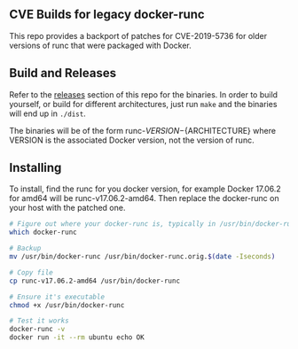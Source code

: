 CVE Builds for legacy docker-runc
---------------------------------

This repo provides a backport of patches for CVE-2019-5736 for older versions of runc
that were packaged with Docker.

## Build and Releases

Refer to the [releases](https://github.com/rancher/runc-cve/releases) section of this repo for the binaries. In order to build yourself,
or build for different architectures, just run `make` and the binaries will end up in
`./dist`.

The binaries will be of the form runc-${VERSION}-${ARCHITECTURE} where VERSION is the
associated Docker version, not the version of runc.


## Installing

To install, find the runc for you docker version, for example Docker 17.06.2 for amd64 
will be runc-v17.06.2-amd64.  Then replace the docker-runc on your host with the patched
one.

```bash
# Figure out where your docker-runc is, typically in /usr/bin/docker-runc
which docker-runc

# Backup
mv /usr/bin/docker-runc /usr/bin/docker-runc.orig.$(date -Iseconds)

# Copy file
cp runc-v17.06.2-amd64 /usr/bin/docker-runc

# Ensure it's executable
chmod +x /usr/bin/docker-runc

# Test it works
docker-runc -v
docker run -it --rm ubuntu echo OK
```
